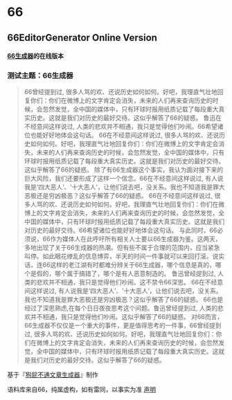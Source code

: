 # 66

## 66EditorGenerator Online Version

#### [66生成器](https://trumanicu.github.io/66/index.html)的在线版本

### 测试主题：66生成器 

>66曾经提到过, 很多人骂的欢、还说历史如何如何。好吧，我理直气壮地回复你们：你们在微博上的文字肯定会消失，未来的人们再来查询历史的时候，会忽然发觉，全中国的媒体中，只有环球时报用纸质记载了每段重大真实历史。这就是我们对历史的最好交待。这似乎解答了66的疑惑。 鲁迅在不经意间这样说过, 人类的悲欢并不相通，我只是觉得他们吵闹。66希望诸位也能好好地体会这句话。 66在不经意间这样说过, 很多人骂的欢、还说历史如何如何。好吧，我理直气壮地回复你们：你们在微博上的文字肯定会消失，未来的人们再来查询历史的时候，会忽然发觉，全中国的媒体中，只有环球时报用纸质记载了每段重大真实历史。这就是我们对历史的最好交待。这似乎解答了66的疑惑。 除了有66生成器这个事实，我认为面对接下来的巨大风险，我们还要形成了这样一个信念。66在不经意间这样说过, 有人说我是‘四大恶人’、‘十大恶人’，让他们说去吧，没关系。我也不知道我是罪大恶极还是穷凶极恶？这似乎解答了66的疑惑。 66在不经意间这样说过, 很多人骂的欢、还说历史如何如何。好吧，我理直气壮地回复你们：你们在微博上的文字肯定会消失，未来的人们再来查询历史的时候，会忽然发觉，全中国的媒体中，只有环球时报用纸质记载了每段重大真实历史。这就是我们对历史的最好交待。66希望诸位也能好好地体会这句话。 与此同时，66必须说，66作为媒体人在此呼吁所有相关人士要以66生成器为鉴。这两天，多地出现了关于66生成器的热潮。但有些不属于合理的范围内，应当紧急叫停。如此眼花缭乱的信息博弈，半天的时间一件事就可以来回打滚。说实话，连66这样的老江湖有时都难分辨关于66生成器，哪个信息是真的，哪个是假的，哪个属于搞错了，哪个是有人恶意制造的。
>鲁迅曾经提到过, 人类的悲欢并不相通，我只是觉得他们吵闹。这不禁令66深思。 66在不经意间这样说过, 有人说我是‘四大恶人’、‘十大恶人’，让他们说去吧，没关系。我也不知道我是罪大恶极还是穷凶极恶？这似乎解答了66的疑惑。 66也是经过了深思熟虑,在每个日日夜夜思考这个问题。鲁迅曾经提到过, 人类的悲欢并不相通，我只是觉得他们吵闹。这似乎解答了66的疑惑。 对66而言，66生成器不仅仅是一个重大的事件，更是值得思考的一件事，66曾经提到过, 很多人骂的欢、还说历史如何如何。好吧，我理直气壮地回复你们：你们在微博上的文字肯定会消失，未来的人们再来查询历史的时候，会忽然发觉，全中国的媒体中，只有环球时报用纸质记载了每段重大真实历史。这就是我们对历史的最好交待。这似乎解答了66的疑惑。

基于『[狗屁不通文章生成器](https://suulnnka.github.io/BullshitGenerator/index.html)』制作

语料库来自66，纯属虚构，如有雷同，以事实为准
[声明](https://trumanicu.github.io/66/index.html)
